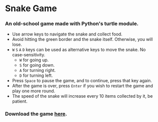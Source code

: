 # Snake Game
### An old-school game made with Python's turtle module.
* Use arrow keys to navigate the snake and collect food.
* Avoid hitting the green border and the snake itself. Otherwise, you will lose.
* `W` `S` `A` `D` keys can be used as alternative keys to move the snake. No case-sensitivity.
  * `W` for going up.
  * `S` for going down.
  * `A` for turning right.
  * `D` for turning left.
* Press `Space` to pause the game, and to continue, press that key again.
* After the game is over, press `Enter` if you wish to restart the game and play one more round.
* The speed of the snake will increase every 10 items collected by it, be patient.

### Download the game [here](https://github.com/AnhQuoc533/Snake-Game/releases).

